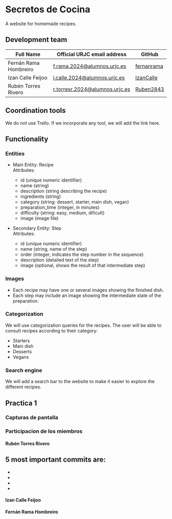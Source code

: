 # Secretos de Cocina

A website for homemade recipes.


## Development team

| Full Name         | Official URJC email address                | GitHub      |
|-------------------------|------------------------------------------|-------------|
| Fernán Rama Hombreiro   | f.rama.2024@alumnos.urjc.es              | [fernanrama](https://github.com/fernanrama) |
| Izan Calle Feijoo       | i.calle.2024@alumnos.urjc.es             | [IzanCalle](https://github.com/IzanCalle)   |
| Rubén Torres Rivero     | r.torresr.2024@alumnos.urjc.es           | [Ruben2843](https://github.com/Ruben2843)   |



## Coordination tools

We do not use Trello.
If we incorporate any tool, we will add the link here.


## Functionality

###  Entities

- Main Entity: Recipe  
  Attributes:  
  - id (unique numeric identifier)  
  - name (string)
  - description (string describing the recipe)
  - ingredients (string)
  - category (string: dessert, starter, main dish, vegan)  
  - preparation_time (integer, in minutes)  
  - difficulty (string: easy, medium, dificult)
  - image (image file)

- Secondary Entity: Step  
  Attributes:  
  - id (unique numeric identifier) 
  - name (string, name of the step) 
  - order (integer, indicates the step number in the sequence)
  - description (detailed text of the step)  
  - image (optional, shows the result of that intermediate step)



### Images

- Each recipe may have one or several images showing the finished dish.
- Each step may include an image showing the intermediate state of the preparation.

### Categorization
We will use categorization queries for the recipes.
The user will be able to consult recipes according to their category:

- Starters 
- Main dish  
- Desserts  
- Vegans

### Search engine  
We will add a search bar to the website to make it easier to explore the different recipes.

## Practica 1

### Capturas de pantalla

### Participacion de los miembros

#### Rubén Torres Rivero


5 most important commits are:
  -
  -
  -
  -
  -


#### Izan Calle Feijoo


#### Fernán Rama Hombreiro

